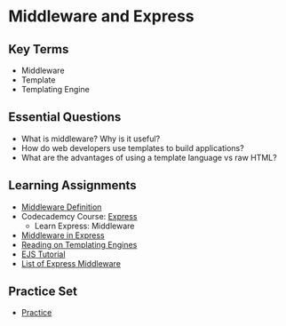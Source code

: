 # Middleware and Express

## Key Terms
+ Middleware
+ Template
+ Templating Engine

## Essential Questions

+ What is middleware? Why is it useful?
+ How do web developers use templates to build applications?
+ What are the advantages of using a template language vs raw HTML?

## Learning Assignments
+ [Middleware Definition](https://developer.mozilla.org/en-US/docs/Glossary/Middleware)
+ Codecademcy Course: [Express](https://www.codecademy.com/learn/learn-express)
  * Learn Express: Middleware
+ [Middleware in Express](https://expressjs.com/en/guide/using-middleware.html)
+ [Reading on Templating Engines](http://expressjs.com/en/guide/using-template-engines.html#using-template-engines-with-express)
+ [EJS Tutorial](https://scotch.io/tutorials/use-ejs-to-template-your-node-application)
+ [List of Express Middleware](https://expressjs.com/en/resources/middleware.html)

## Practice Set
+ [Practice](./practice/exercises.md)
